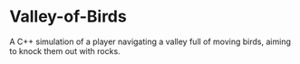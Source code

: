 # Valley-of-Birds
A C++ simulation of a player navigating a valley full of moving birds, aiming to knock them out with rocks.
